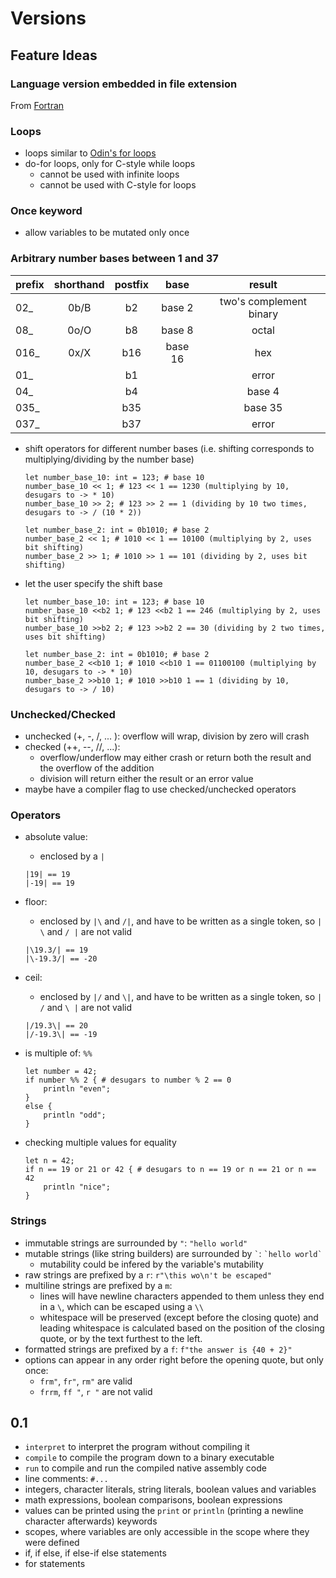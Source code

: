# Versions

## Feature Ideas

### Language version embedded in file extension

From [Fortran](https://www.cita.utoronto.ca/~merz/intel_f10b/main_for/mergedProjects/bldaps_for/common/bldaps_under_inpext.htm#:~:text=Typical%20Fortran%20source%20files%20have,f.)

### Loops

- loops similar to [Odin's for loops](https://odin-lang.org/docs/overview/#for-statement)
- do-for loops, only for C-style while loops
    - cannot be used with infinite loops
    - cannot be used with C-style for loops

### Once keyword

- allow variables to be mutated only once

### Arbitrary number bases between 1 and 37

| prefix | shorthand | postfix |  base   |         result          |
| :----- | :-------: | :-----: | :-----: | :---------------------: |
| 02_    |   0b/B    |   b2    | base 2  | two's complement binary |
| 08_    |   0o/O    |   b8    | base 8  |          octal          |
| 016_   |   0x/X    |   b16   | base 16 |           hex           |
| 01_    |           |   b1    |         |          error          |
| 04_    |           |   b4    |         |         base 4          |
| 035_   |           |   b35   |         |         base 35         |
| 037_   |           |   b37   |         |          error          |

- shift operators for different number bases (i.e. shifting corresponds to multiplying/dividing by the number base)

    ```blitz
    let number_base_10: int = 123; # base 10
    number_base_10 << 1; # 123 << 1 == 1230 (multiplying by 10, desugars to -> * 10)
    number_base_10 >> 2; # 123 >> 2 == 1 (dividing by 10 two times, desugars to -> / (10 * 2))

    let number_base_2: int = 0b1010; # base 2
    number_base_2 << 1; # 1010 << 1 == 10100 (multiplying by 2, uses bit shifting)
    number_base_2 >> 1; # 1010 >> 1 == 101 (dividing by 2, uses bit shifting)
    ```

- let the user specify the shift base

    ```blitz
    let number_base_10: int = 123; # base 10
    number_base_10 <<b2 1; # 123 <<b2 1 == 246 (multiplying by 2, uses bit shifting)
    number_base_10 >>b2 2; # 123 >>b2 2 == 30 (dividing by 2 two times, uses bit shifting)

    let number_base_2: int = 0b1010; # base 2
    number_base_2 <<b10 1; # 1010 <<b10 1 == 01100100 (multiplying by 10, desugars to -> * 10)
    number_base_2 >>b10 1; # 1010 >>b10 1 == 1 (dividing by 10, desugars to -> / 10)
    ```

### Unchecked/Checked

- unchecked (+, -, /, ... ): overflow will wrap, division by zero will crash
- checked (++, --, //, ...):
    - overflow/underflow may either crash or return both the result and the overflow of the addition
    - division will return either the result or an error value
- maybe have a compiler flag to use checked/unchecked operators

### Operators

- absolute value:
    - enclosed by a `|`

    ```blitz
    |19| == 19
    |-19| == 19
    ```

- floor:
    - enclosed by `|\` and `/|`, and have to be written as a single token, so `| \` and `/ |` are not valid

    ```blitz
    |\19.3/| == 19
    |\-19.3/| == -20
    ```

- ceil:
    - enclosed by `|/` and `\|`, and have to be written as a single token, so `| /` and `\ |` are not valid

    ```blitz
    |/19.3\| == 20
    |/-19.3\| == -19
    ```

- is multiple of: `%%`

    ```blitz
    let number = 42;
    if number %% 2 { # desugars to number % 2 == 0
        println "even";
    }
    else {
        println "odd";
    }
    ```

- checking multiple values for equality

    ```blitz
    let n = 42;
    if n == 19 or 21 or 42 { # desugars to n == 19 or n == 21 or n == 42
        println "nice";
    }
    ```

### Strings

- immutable strings are surrounded by `"`: `"hello world"`
- mutable strings (like string builders) are surrounded by `` ` ``: `` `hello world` ``
    - mutability could be infered by the variable's mutability
- raw strings are prefixed by a `r`: `r"\this wo\n't be escaped"`
- multiline strings are prefixed by a `m`:
    - lines will have newline characters appended to them unless they end in a `\`, which can be escaped using a `\\`
    - whitespace will be preserved (except before the closing quote) and leading whitespace is calculated based on the
        position of the closing quote, or by the text furthest to the left.  
- formatted strings are prefixed by a `f`: `f"the answer is {40 + 2}"`
- options can appear in any order right before the opening quote, but only once:
    - `frm"`, `fr"`, `rm"` are valid
    - `frrm`, `ff "`, `r "` are not valid


## 0.1

- `interpret` to interpret the program without compiling it
- `compile` to compile the program down to a binary executable
- `run` to compile and run the compiled native assembly code
- line comments: `#...`
- integers, character literals, string literals, boolean values and variables
- math expressions, boolean comparisons, boolean expressions
- values can be printed using the `print` or `println` (printing a newline character afterwards) keywords
- scopes, where variables are only accessible in the scope where they were defined
- if, if else, if else-if else statements
- for statements
